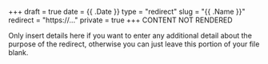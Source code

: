+++
draft = true
date = {{ .Date }}
type = "redirect"
slug = "{{ .Name }}"
redirect = "https://..."
private = true
+++
CONTENT NOT RENDERED

Only insert details here if you want to enter any additional detail about the purpose of the redirect, otherwise you can just leave this portion of your file blank.
